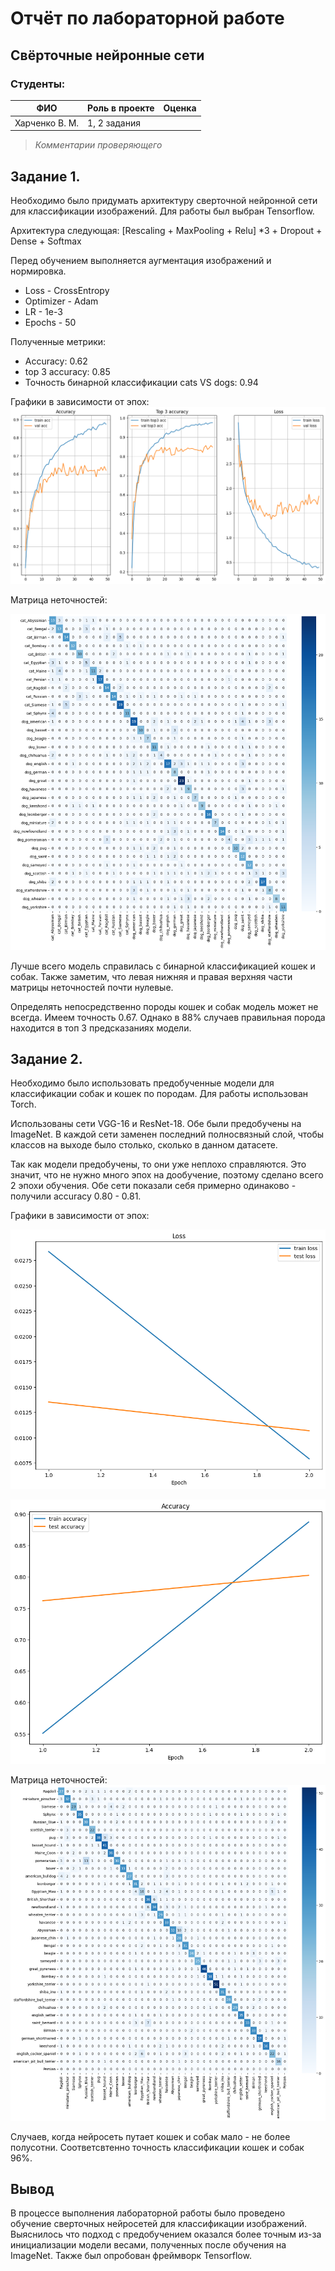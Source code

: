 # Отчёт по лабораторной работе
## Свёрточные нейронные сети

### Студенты: 

| ФИО       | Роль в проекте                     | Оценка       |
|-----------|------------------------------------|--------------|
| Харченко В. М. | 1, 2 задания |          |

> *Комментарии проверяющего*


## Задание 1.

Необходимо было придумать архитектуру сверточной нейронной сети для классификации изображений. Для работы был выбран Tensorflow.

Архитектура следующая:
[Rescaling + MaxPooling + Relu] *3 + Dropout + Dense + Softmax

Перед обучением выполняется аугментация изображений и нормировка.

- Loss - CrossEntropy
- Optimizer - Adam
- LR - 1е-3
- Epochs - 50

Полученные метрики:

- Accuracy: 0.62
- top 3 accuracy: 0.85
- Точность бинарной классификации cats VS dogs: 0.94

Графики в зависимости от эпох:
![графики](https://github.com/bigvladimir/AI_Lab_CNN/blob/main/images/graphics.png)

Матрица неточностей:

![матрица задание 1](https://github.com/bigvladimir/AI_Lab_CNN/blob/main/images/matrix.png)

Лучше всего модель справилась с бинарной классификацией кошек и собак. Также заметим, что левая нижняя и правая верхняя части матрицы неточностей почти нулевые.

Определять непосредственно породы кошек и собак модель может не всегда. Имеем точность 0.67. Однако в 88% случаев правильная порода находится в топ 3 предсказаниях модели.

## Задание 2.
Необходимо было использовать предобученные модели для классификации собак и кошек по породам. Для работы использован Torch.

Использованы сети VGG-16 и ResNet-18. Обе были предобучены на ImageNet. В каждой сети заменен последний полносвязный слой, чтобы классов на выходе было столько, сколько в данном датасете.

Так как модели предобучены, то они уже неплохо справляются. Это значит, что не нужно много эпох на дообучение, поэтому сделано всего 2 эпохи обучения. Обе сети показали себя примерно одинаково - получили accuracy 0.80 - 0.81.

Графики в зависимости от эпох:

![loss](https://github.com/bigvladimir/AI_Lab_CNN/blob/main/images/graph_loss_task2.png)

![accuracy](https://github.com/bigvladimir/AI_Lab_CNN/blob/main/images/graph_acc_task2.png)

Матрица неточностей:
![матрица задание 2](https://github.com/bigvladimir/AI_Lab_CNN/blob/main/images/matrix_task2.png)

Случаев, когда нейросеть путает кошек и собак мало - не более полусотни. Соответсвтенно точность классификации кошек и собак 96%.

## Вывод

В процессе выполнения лабораторной работы было проведено обучение сверточных нейросетей для классификации изображений. Выяснилось что подход с предобучением оказался более точным из-за инициализации модели весами, полученных после обучения на ImageNet. Также был опробован фреймворк Tensorflow.
